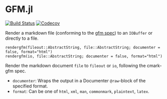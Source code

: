 # GFM.jl

[![Build Status](https://travis-ci.com/pfitzseb/GFM.jl.svg?branch=master)](https://travis-ci.com/pfitzseb/GFM.jl)
[![Codecov](https://codecov.io/gh/pfitzseb/GFM.jl/branch/master/graph/badge.svg)](https://codecov.io/gh/pfitzseb/GFM.jl)

Render a markdown file (conforming to the [gfm spec](https://github.github.com/gfm/)) to an `IOBuffer` or directly to a file.


```
rendergfm(fileout::AbstractString, file::AbstractString; documenter = false, format="html")
rendergfm(io, file::AbstractString; documenter = false, format="html")
```

Render the markdown document `file` to `fileout` or `io`, following the cmark-gfm spec.

- `documenter`: Wraps the output in a Documenter `@raw`-block of the specified format.
- `format`: Can be one of `html`, `xml`, `man`, `commonmark`, `plaintext`, `latex`.
